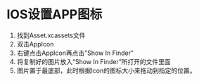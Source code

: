 # IOS设置APP图标


1. 找到Asset.xcassets文件
2. 双击AppIcon
3. 右键点击AppIcon再点击"Show In Finder"
4. 将复制好的图片放入“Show In Finder”所打开的文件里面
5. 图片置于最底部，此时根据Icon的图标大小来拖动到指定的位置。